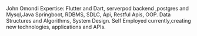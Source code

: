 John Omondi
Expertise: Flutter and Dart, serverpod backend ,postgres and Mysql,Java Springboot, RDBMS, SDLC, Api, Restful Apis, OOP. Data Structures and Algorithms, System Design.
Self Employed currently,creating new technologies, applications and APIs.




<!---
johnrygan/johnrygan is a ✨ special ✨ repository because its `README.md` (this file) appears on your GitHub profile.
You can click the Preview link to take a look at your changes.
--->
